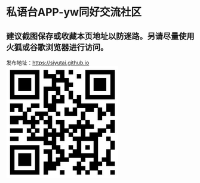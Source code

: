 # 私语台APP-yw同好交流社区
## 建议截图保存或收藏本页地址以防迷路。另请尽量使用火狐或谷歌浏览器进行访问。  
发布地址：https://siyutai.github.io
<br><img src="/qrcode.jpg">
